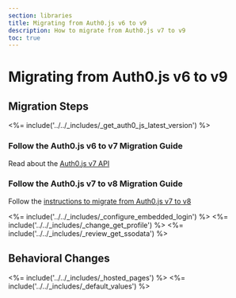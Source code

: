 ```yaml
---
section: libraries
title: Migrating from Auth0.js v6 to v9
description: How to migrate from Auth0.js v7 to v9
toc: true
---
```


# Migrating from Auth0.js v6 to v9

## Migration Steps

<%= include('../../_includes/_get_auth0_js_latest_version') %>

### Follow the Auth0.js v6 to v7 Migration Guide

Read about the [Auth0.js v7 API](/libraries/auth0js/v7)

### Follow the Auth0.js v7 to v8 Migration Guide

Follow the [instructions to migrate from Auth0.js v7 to v8](/libraries/auth0js/v8/migration-guide)

<%= include('../../_includes/_configure_embedded_login') %>
<%= include('../../_includes/_change_get_profile') %>
<%= include('../../_includes/_review_get_ssodata') %>

## Behavioral Changes

<%= include('../../_includes/_hosted_pages') %>
<%= include('../../_includes/_default_values') %>

